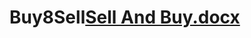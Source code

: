 # Buy8Sell[Sell And Buy.docx](https://github.com/lozevBogdan/Buy8Sell/files/9273859/Sell.And.Buy.docx)
